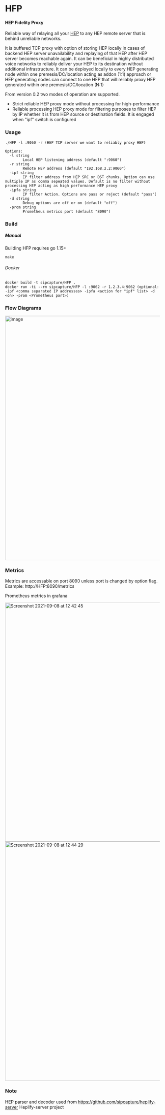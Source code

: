 # HFP
#### HEP Fidelity Proxy

Reliable way of relaying all your [HEP](http://hep.sipcapture.org) to any HEP remote server that is behind unreliable networks.

It is buffered TCP proxy with option of storing HEP locally in cases of backend HEP server unavailability and replaying of that HEP after HEP server becomes reachable again. It can be beneficial in highly distributed voice networks to reliably deliver your HEP to its destination without additional infrastructure.
It can be deployed locally to every HEP generating node within one premesis/DC/location acting as addon (1:1) approach or HEP generating nodes can connect to one HFP that will   reliably proxy HEP generated within one premesis/DC/location (N:1)

From version 0.2 two modes of operation are supported.
- Strict reliable HEP proxy mode without processing for high-performance
- Reliable processing HEP proxy mode for filtering purposes to filter HEP by IP whether it is from HEP source or destination fields. It is engaged when "ipf" switch is configured


### Usage
```
./HFP -l :9060 -r (HEP TCP server we want to reliably proxy HEP)

Options:
  -l string
    	Local HEP listening address (default ":9060")
  -r string
    	Remote HEP address (default "192.168.2.2:9060")
  -ipf string
    	IP filter address from HEP SRC or DST chunks. Option can use multiple IP as comma sepeated values. Default is no filter without processing HEP acting as high performance HEP proxy
  -ipfa string
    	IP filter Action. Options are pass or reject (default "pass")
  -d string
    	Debug options are off or on (default "off")
  -prom string
    	Prometheus metrics port (default "8090")
```

### Build
##### Manual
Building HFP requires go 1.15+
```
make
```
###### Docker
```
docker build -t sipcapture/HFP .
docker run -ti --rm sipcapture/HFP -l :9062 -r 1.2.3.4:9062 (optional: -ipf <comma separated IP addresses> -ipfa <action for "ipf" list> -d <on> -prom <Prometheus port>)
```

### Flow Diagrams


<img width="794" alt="image" src="https://user-images.githubusercontent.com/37185376/127317842-3e65c362-8cc3-4666-9cd2-6495a5122a62.png">


### Metrics
Metrics are accessable on port 8090 unless port is changed by option flag. Example: http://HFP:8090/metrics

Prometheus metrics in grafana

<img width="777" alt="Screenshot 2021-09-08 at 12 42 45" src="https://user-images.githubusercontent.com/37185376/132495818-358ea147-f4ac-4c23-92a0-5e8e6cff336c.png">
<img width="777" alt="Screenshot 2021-09-08 at 12 44 29" src="https://user-images.githubusercontent.com/37185376/132495959-f48bc102-0bcb-4863-bcf0-52c129ad831d.png">



### Note

HEP parser and decoder used from https://github.com/sipcapture/heplify-server Heplify-server project
